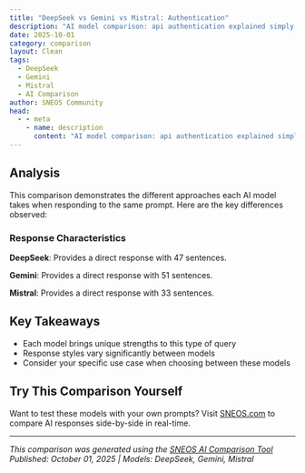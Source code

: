 ```yaml
---
title: "DeepSeek vs Gemini vs Mistral: Authentication"
description: "AI model comparison: api authentication explained simply..."
date: 2025-10-01
category: comparison
layout: Clean
tags:
  - DeepSeek
  - Gemini
  - Mistral
  - AI Comparison
author: SNEOS Community
head:
  - - meta
    - name: description
      content: "AI model comparison: api authentication explained simply..."
---
```


<ChatComparison
  title="DeepSeek vs Gemini vs Mistral: Authentication"
  prompt="api authentication explained simply"
  :responses='{
    "DeepSeek": "Of course! Let\u0027s explain API authentication simply.\n\n### The Analogy: The Nightclub\n\nImagine an API is an exclusive nightclub.\n\n*   **The Club (The API):** Has a bouncer at the door and great music (the data/service) inside.\n*   **You (The Client):** Want to get in to enjoy the music.\n*   **The Bouncer (The Authentication System):** His only job is to check if you are allowed in.\n\nHow do you prove you\u0027re allowed in? Here are the most common ways, which map directly to API methods.\n\n---\n\n### The Main Ways to Get Past the Bouncer (API Authentication Methods)\n\n#### 1. API Keys (The Membership Card)\n*   **How it works:** You get a unique card (the API Key) from the club ahead of time. You show this card to the bouncer, he checks his list, and lets you in.\n*   **In reality:** It\u0027s a long, secret string of letters and numbers that you send with every request to the API (usually in the header).\n*   **Pros:** Super simple.\n*   **Cons:** If someone steals your card, they can get in and pretend to be you. It\u0027s like a single, all-powerful password.\n\n#### 2. OAuth (The \u0022Plus-One\u0022 Voucher / Guest List)\n*   **How it works:** You don\u0027t have a direct membership card. Instead, a friend (like Google or Facebook) who the club *really* trusts calls the bouncer and says, \u0022Hey, this person is with me, let them in.\u0022 You get a special, temporary voucher (an **Access Token**) to use for the night.\n*   **In reality:** This is what happens when an app says \u0022Log in with Google.\u0022 You never give the app your Google password. Google gives the app a temporary token to act on your behalf.\n*   **Pros:** Very secure. Tokens are temporary and can be limited in what they allow the app to do.\n*   **Cons:** More complex to set up.\n\n#### 3. JWT (JSON Web Token) - The Stamped Hand\n*   **How it works:** You prove your identity once at the door, and the bouncer stamps your hand with a special, tamper-proof stamp. For the rest of the night, you just show your stamped hand to get back in\u2014no need to show ID again. The stamp itself *contains* your info (like your age and that you paid).\n*   **In reality:** A JWT is a string that is digitally signed. The server can just check the signature to know the token is valid and see who you are, without having to check a database every time. It\u0027s stateless.\n*   **Pros:** Fast and efficient for the server.\n*   **Cons:** If the token is stolen, the thief has your \u0022stamp\u0022 and can get in until the token expires.\n\n#### 4. Basic Authentication (The Username \u0026 Password)\n*   **How it works:** You just walk up and tell the bouncer your username and password. He checks them against his list.\n*   **In reality:** The app combines your username and password into a single string, encodes it (not encrypts!), and sends it with every request.\n*   **Pros:** Extremely easy to understand.\n*   **Cons:** **Very insecure** if not used over HTTPS. It\u0027s like yelling your username and password across a crowded room. Not recommended for modern, public APIs.\n\n---\n\n### Simple Summary Table\n\n| Method | Simple Analogy | Best For... |\n| :--- | :--- | :--- |\n| **API Keys** | A membership card | Server-to-server communication, simple projects |\n| **OAuth** | A guest list voucher from a trusted friend | Letting users log in with a service like Google |\n| **JWT** | A tamper-proof hand stamp | Maintaining a user\u0027s login state in a web/mobile app |\n| **Basic Auth** | Yelling your username \u0026 password | Internal, low-security systems (avoid for public use) |\n\n### The Golden Rule\n\nNo matter the method, **API authentication answers one simple question for the server: \u0022Who is making this request, and are they allowed to do so?\u0022**",
    "Gemini": "Okay, let\u0027s break down API authentication in a simple way.\n\n**What\u0027s an API?**\n\nThink of an API (Application Programming Interface) like a waiter in a restaurant. You (an application) want to order food (data or functionality). You don\u0027t go into the kitchen and cook yourself.  You tell the waiter (API) what you want, the waiter goes to the kitchen (the system providing the data), and brings back your order.\n\n**Why Authentication?**\n\nImagine if anyone could just walk into the restaurant kitchen and grab whatever they wanted!  That\u0027s chaos.  Authentication is like the restaurant checking if you are a valid customer before letting you order anything or do anything special (like ordering off-menu items).\n\n**API Authentication: Proving You Are Who You Say You Are**\n\nAPI authentication is the process of verifying the identity of the application (or user behind the application) trying to access an API.  It\u0027s about answering the question: \u0022Who are you, and are you allowed to do this?\u0022\n\n**How It Works (Simplified):**\n\n1. **You Request Something:** Your application wants to use an API (e.g., get user data from a social media platform, make a payment through a payment gateway).\n\n2. **The API Says, \u0022Prove It!\u0022:** The API says, \u0022Okay, but first, prove you\u0027re authorized to do that.\u0022\n\n3. **You Provide Credentials (Your \u0022ID\u0022):**  You send some kind of identification to the API, usually within the API request. This could be:\n   * **A Key (like a password):** A secret code that only your application and the API know.\n   * **A Token (like a temporary badge):** A temporary identifier that proves you\u0027ve already authenticated once.\n   * **Username/Password (less common for APIs directly):**  You provide a username and password that the API checks against its records.\n\n4. **The API Checks Your Credentials:** The API verifies if the provided credentials are valid.  It checks if the key is correct, if the token is valid and hasn\u0027t expired, or if the username/password match.\n\n5. **Access Granted or Denied:**\n   * **If Valid:** The API says, \u0022Okay, you\u0027re authorized. Here\u0027s the data/functionality you requested.\u0022\n   * **If Invalid:** The API says, \u0022Sorry, you\u0027re not authorized. Access denied!\u0022 (Usually, you\u0027ll get an error message.)\n\n**Common Authentication Methods:**\n\n*   **API Keys:** Simple and commonly used. The API gives you a unique key that you include in your requests.  Think of it like a username.  Easy to implement, but can be less secure if the key is exposed.\n\n*   **OAuth (Open Authorization):** More complex but more secure. It allows your application to access a user\u0027s data on another service (like Facebook or Google) *without* you having to store their password.  It uses tokens. Think of it as delegation- the user authorizes *your* application to do something on their behalf.\n\n*   **Basic Authentication:** Sends your username and password directly with each request (encoded, but not encrypted). Considered less secure and generally not recommended unless used over HTTPS (encrypted connection).\n\n*   **JWT (JSON Web Token):** A compact, self-contained way to securely transmit information as a JSON object.  The token contains information about the user and their permissions, and it\u0027s digitally signed to ensure its integrity.\n\n**Key Takeaways:**\n\n*   **Security:** API authentication is crucial for protecting data and preventing unauthorized access.\n*   **Identity:** It verifies the identity of the application or user trying to use the API.\n*   **Authorization:** Authentication usually precedes authorization. After the API knows *who* you are (authentication), it checks if you have permission to do *what* you\u0027re trying to do (authorization).\n*   **Different Methods:** There are various ways to authenticate, each with its own pros and cons in terms of security and complexity.\n\n**In short: API authentication is how an API makes sure you are who you say you are before giving you access to its resources.**\n",
    "Mistral": "Sure! API authentication is the process of verifying the identity of a user or system that is trying to access an API (Application Programming Interface). It ensures that only authorized users or systems can interact with the API, protecting sensitive data and operations.\n\nHere are some common methods of API authentication:\n\n1. **API Keys**:\n   - **How it works**: An API key is a unique identifier assigned to a user or application. It is included in the request to the API.\n   - **Example**: You might include an API key in the header of your HTTP request, like \u0060Authorization: Bearer YOUR_API_KEY\u0060.\n\n2. **OAuth**:\n   - **How it works**: OAuth is a more secure and flexible method. It involves a token-based system where the user grants permission to an application to access their data without sharing their credentials.\n   - **Example**: When you log into a website using your Google account, you\u0027re using OAuth. The website gets a token from Google to access your data.\n\n3. **Basic Authentication**:\n   - **How it works**: The client sends the username and password, encoded as a Base64 string, in the HTTP header.\n   - **Example**: The header might look like \u0060Authorization: Basic base64(username:password)\u0060.\n\n4. **JWT (JSON Web Tokens)**:\n   - **How it works**: JWTs are compact, URL-safe means of representing claims to be transferred between two parties. The token is signed and can be verified by the server.\n   - **Example**: A JWT might be included in the header as \u0060Authorization: Bearer YOUR_JWT_TOKEN\u0060.\n\n5. **HMAC (Hash-based Message Authentication Code)**:\n   - **How it works**: The client generates a hash of the request using a secret key and includes this hash in the request. The server verifies the hash to ensure the request hasn\u0027t been tampered with.\n   - **Example**: The client might include a header like \u0060Authorization: HMAC YOUR_HMAC_HASH\u0060.\n\n### Why is API Authentication Important?\n- **Security**: Ensures that only authorized users can access the API.\n- **Data Protection**: Protects sensitive data from unauthorized access.\n- **Access Control**: Allows different levels of access based on user roles.\n\n### Example Scenario\nImagine you have a weather API that provides weather data. You want to ensure that only paying customers can access this data. You might use API keys to authenticate requests. Each customer gets a unique API key, which they include in their requests. The API checks the key and grants access if it\u0027s valid.\n\nBy using these methods, you can secure your API and ensure that only authorized users can access your services."
  }'
  published-date="18:48"
/>

## Analysis

This comparison demonstrates the different approaches each AI model takes when responding to the same prompt. Here are the key differences observed:

### Response Characteristics

**DeepSeek**: Provides a direct response with 47 sentences. 

**Gemini**: Provides a direct response with 51 sentences. 

**Mistral**: Provides a direct response with 33 sentences. 

## Key Takeaways

- Each model brings unique strengths to this type of query
- Response styles vary significantly between models
- Consider your specific use case when choosing between these models

## Try This Comparison Yourself

Want to test these models with your own prompts? Visit [SNEOS.com](https://sneos.com) to compare AI responses side-by-side in real-time.

---

*This comparison was generated using the [SNEOS AI Comparison Tool](https://sneos.com)*
*Published: October 01, 2025 | Models: DeepSeek, Gemini, Mistral*
